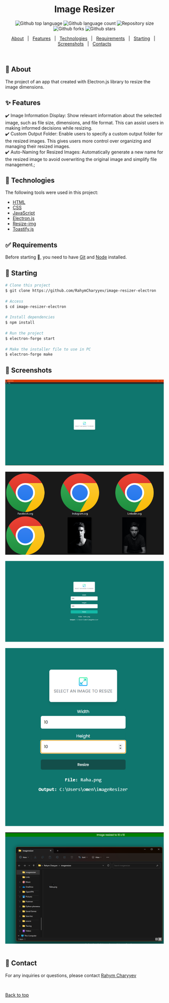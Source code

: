<h1 align="center" id="top">Image Resizer</h1>

<p align="center">
  <img alt="Github top language" src="https://img.shields.io/github/languages/top/RahymCharyyev/Image-resizer?color=56BEB8">

  <img alt="Github language count" src="https://img.shields.io/github/languages/count/RahymCharyyev/Image-resizer?color=56BEB8">

  <img alt="Repository size" src="https://img.shields.io/github/repo-size/RahymCharyyev/Image-resizer?color=56BEB8">

  <!-- <img alt="License" src="https://img.shields.io/github/license/RahymCharyyev/Image-resizer?color=56BEB8"> -->

  <!-- <img alt="Github issues" src="https://img.shields.io/github/issues/RahymCharyyev/Image-resizer?color=56BEB8" /> -->

  <img alt="Github forks" src="https://img.shields.io/github/forks/RahymCharyyev/Image-resizer?color=56BEB8" />

  <img alt="Github stars" src="https://img.shields.io/github/stars/RahymCharyyev/Image-resizer?color=56BEB8" />
</p>

<!-- Status -->

<!-- <h4 align="center">
	🚧  Image Resizer Electron 🚀 Under construction...  🚧
</h4>

<hr> -->

<p align="center">
  <a href="#dart-about">About</a> &#xa0; | &#xa0; 
  <a href="#sparkles-features">Features</a> &#xa0; | &#xa0;
  <a href="#rocket-technologies">Technologies</a> &#xa0; | &#xa0;
  <a href="#white_check_mark-requirements">Requirements</a> &#xa0; | &#xa0;
  <a href="#checkered_flag-starting">Starting</a> &#xa0; | &#xa0;
  <a href="#memo-screenshots">Screenshots</a> &#xa0; | &#xa0;
  <a href="#memo-contact">Contacts</a> 
</p>

<br>

## :dart: About

The project of an app that created with Electron.js library to resize the image dimensions.

## :sparkles: Features

:heavy_check_mark: Image Information Display: Show relevant information about the selected image, such as file size, dimensions, and file format. This can assist users in making informed decisions while resizing.\
:heavy_check_mark: Custom Output Folder: Enable users to specify a custom output folder for the resized images. This gives users more control over organizing and managing their resized images.\
:heavy_check_mark: Auto-Naming for Resized Images: Automatically generate a new name for the resized image to avoid overwriting the original image and simplify file management.;

## :rocket: Technologies

The following tools were used in this project:

- [HTML](https://developer.mozilla.org/ru/docs/Web/HTML)
- [CSS](https://developer.mozilla.org/ru/docs/Web/CSS/Reference)
- [JavaScript](https://developer.mozilla.org/en-US/docs/Web/JavaScript)
- [Electron.js](https://www.electronjs.org/)
- [Resize-img](https://github.com/kevva/resize-img/)
- [Toastify.js](https://apvarun.github.io/toastify-js/)

## :white_check_mark: Requirements

Before starting :checkered_flag:, you need to have [Git](https://git-scm.com) and [Node](https://nodejs.org/en/) installed.

## :checkered_flag: Starting

```bash
# Clone this project
$ git clone https://github.com/RahymCharyyev/image-resizer-electron

# Access
$ cd image-resizer-electron

# Install dependencies
$ npm install

# Run the project
$ electron-forge start

# Make the installer file to use in PC
$ electron-forge make

```

## :memo: Screenshots

![Alt text](1.png) \
&#xa0;
![Alt text](2.png) \
&#xa0;
![Alt text](3.png) \
&#xa0;
![Alt text](4.png) \
&#xa0;
![Alt text](5.png)\
&#xa0;

## :memo: Contact

For any inquiries or questions, please contact <a href="https://github.com/RahymCharyyev" target="_blank">Rahym Charyyev</a>

&#xa0;

<a href="#top">Back to top</a>
